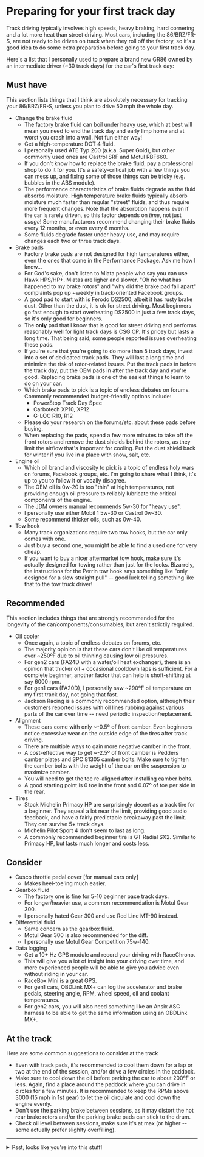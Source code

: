 # Preparing for your first track day

Track driving typically involves high speeds, heavy braking, hard cornering and
a lot more heat than street driving. Most cars, including the 86/BRZ/FR-S, are
not ready to be driven on track when they roll off the factory, so it's a good
idea to do some extra preparation before going to your first track day.

Here's a list that I personally used to prepare a brand new GR86 owned by an
intermediate driver (~30 track days) for the car's first track day:

## Must have

This section lists things that I think are absolutely necessary for tracking
your 86/BRZ/FR-S, unless you plan to drive 50 mph the whole day.

* Change the brake fluid
  * The factory brake fluid can boil under heavy use, which at best will mean
    you need to end the track day and early limp home and at worst you crash
    into a wall. Not fun either way!
  * Get a high-temperature DOT 4 fluid.
  * I personally used ATE Typ 200 (a.k.a. Super Gold), but other commonly used
    ones are Castrol SRF and Motul RBF660.
  * If you don't know how to replace the brake fluid, pay a professional shop to
    do it for you. It's a safety-critical job with a few things you can mess up,
    and fixing some of those things can be tricky (e.g. bubbles in the ABS
    module).
  * The performance characteristics of brake fluids degrade as the fluid absorbs
    moisture. High temperature brake fluids typically absorb moisture much faster
    than regular "street" fluids, and thus require more frequent changes. Note that
    the absorbtion happens even if the car is rarely driven, so this factor depends
    on *time*, not just *usage*! Some manufacturers recommend changing their brake
    fluids every 12 months, or even every 6 months.
  * Some fluids degrade faster under heavy use, and may require changes each two
    or three track days.
* Brake pads
  * Factory brake pads are not designed for high temperatures either, even the
    ones that come in the Performance Package. Ask me how I know...
  * For God's sake, don't listen to Miata people who say you can use Hawk
    HPS/HP+. Miatas are ligher and slower. "Oh no what has happened to my brake
    rotors" and "why did the brake pad fall apart" complaints pop up ~weekly in
    track-oriented Facebook groups.
  * A good pad to start with is Ferodo DS2500, albeit it has rusty brake dust.
    Other than the dust, it is ok for street driving. Most beginners go fast
    enough to start overheating DS2500 in just a few track days, so it's only
    good for beginners.
  * The **only** pad that I know that is good for street driving and performs
    reasonably well for light track days is CSG CP. It's pricey but lasts a long
    time. That being said, some people reported issues overheating these pads.
  * If you're sure that you're going to do more than 5 track days, invest into a
    set of dedicated track pads. They will last a long time and minimize the
    risk of rotor-related issues. Put the track pads in before the track day,
    put the OEM pads in after the track day and you're good. Replacing brake
    pads is one of the easiest things to learn to do on your car.
  * Which brake pads to pick is a topic of endless debates on forums. Commonly
    recommended budget-friendly options include:
    * PowerStop Track Day Spec
    * Carbotech XP10, XP12
    * G-LOC R10, R12
  * Please do your research on the forums/etc. about these pads before buying.
  * When replacing the pads, spend a few more minutes to take off the front
    rotors and remove the dust shields behind the rotors, as they limit the
    airflow that's important for cooling. Put the dust shield back for winter if
    you live in a place with snow, salt, etc.
* Engine oil
  * Which oil brand and viscosity to pick is a topic of endless holy wars on
    forums, Facebook groups, etc. I'm going to share what I think, it's up to
    you to follow it or vocally disagree.
  * The OEM oil is 0w-20 is too "thin" at high temperatures, not providing
    enough oil pressure to reliably lubricate the critical components of the
    engine.
  * The JDM owners manual recommends 5w-30 for "heavy use".
  * I personally use either Mobil 1 5w-30 or Castrol 0w-30.
  * Some recommend thicker oils, such as 0w-40.
* Tow hook
  * Many track organizations require two tow hooks, but the car only comes with
    one.
  * Just buy a second one, you might be able to find a used one for very cheap.
  * If you want to buy a nicer aftermarket tow hook, make sure it's actually
    designed for towing rather than just for the looks. Bizarrely, the
    instructions for the Perrin tow hook says something like "only designed for
    a slow straight pull" -- good luck telling something like that to the tow
    truck driver!

## Recommended

This section includes things that are strongly recommended for the longevity of
the car/components/consumables, but aren't strictily required.

* Oil cooler
  * Once again, a topic of endless debates on forums, etc.
  * The majority opinion is that these cars don't like oil temperatures over
    ~250ºF due to oil thinning causing low oil pressures.
  * For gen2 cars (FA24D with a water/oil heat exchanger), there is an opinion
    that thicker oil + occasional cooldown laps is sufficient. For a complete
    beginner, another factor that can help is shoft-shifting at say 6000 rpm.
  * For gen1 cars (FA20D), I personally saw ~290ºF oil temperature on my first
    track day, not going that fast.
  * Jackson Racing is a commonly recommended option, although their customers
    reported issues with oil lines rubbing against various parts of the car over
    time -- need periodic inspection/replacement.
* Alignment
  * These cars come with only ~-0.5º of front camber. Even beginners notice
    excessive wear on the outside edge of the tires after track driving.
  * There are multiple ways to gain more negative camber in the front.
  * A cost-effective way to get ~-2.5º of front camber is Pedders camber plates
    and SPC 81305 camber bolts. Make sure to tighten the camber bolts with the
    weight of the car on the suspension to maximize camber.
  * You will need to get the toe re-aligned after installing camber bolts.
  * A good starting point is 0 toe in the front and 0.07º of toe per side in the
    rear.
* Tires
  * Stock Michelin Primacy HP are surprisingly decent as a track tire for a
    beginner. They squeal a lot near the limit, providing good audio feedback,
    and have a fairly predictable breakaway past the limit. They can survive 5+
    track days.
  * Michelin Pilot Sport 4 don't seem to last as long.
  * A commonly recommended beginner tire is GT Radial SX2. Similar to Primacy
    HP, but lasts much longer and costs less.

## Consider

* Cusco throttle pedal cover [for manual cars only]
  * Makes heel-toe'ing much easier.
* Gearbox fluid
  * The factory one is fine for 5-10 beginner pace track days.
  * For longer/heavier use, a common recommendation is Motul Gear 300.
  * I personally hated Gear 300 and use Red Line MT-90 instead.
* Differential fluid
  * Same concern as the gearbox fluid.
  * Motul Gear 300 is also recommended for the diff.
  * I personally use Motul Gear Competition 75w-140.
* Data logging
  * Get a 10+ Hz GPS module and record your driving with RaceChrono.
  * This will give you a lot of insight into your driving over time, and more
    experienced people will be able to give you advice even without riding in
    your car.
  * RaceBox Mini is a great GPS.
  * For gen1 cars, OBDLink MX+ can log the accelerator and brake pedals,
    steering angle, RPM, wheel speed, oil and coolant temperatures.
  * For gen2 cars, you will also need something like an Ansix ASC harness to be
    able to get the same information using an OBDLink MX+.

## At the track

Here are some common suggestions to consider at the track

* Even with track pads, it's recommended to cool them down for a lap or two at
  the end of the session, and/or drive a few circles in the paddock.
* Make sure to cool down the oil before parking the car to about 200ºF or less.
  Again, find a place around the paddock where you can drive in circles for a
  few minutes. It is recommended to keep the RPMs above 3000 (15 mph in 1st
  gear) to let the oil circulate and cool down the engine evenly.
* Don't use the parking brake between sessions, as it may distort the hot rear
  brake rotors and/or the parking brake pads can stick to the drum.
* Check oil level between sessions, make sure it's at max (or higher --
  some actually prefer slighlty overfilling).

---

<details>
  <summary>Psst, looks like you're into this stuff!</summary>

  If you found this page useful, consider donating so I can buy some beer/boba:

  [![paypal](https://www.paypalobjects.com/en_US/i/btn/btn_donateCC_LG.gif)](https://www.paypal.com/donate?business=ZKULAWZFJKCES&item_name=Donation+to+support+the+ft86+project+on+GitHub&currency_code=USD)
</details>
